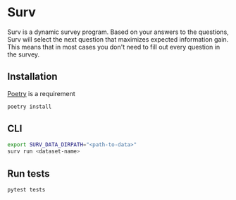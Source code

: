 # Surv

Surv is a dynamic survey program. Based on your answers to the questions, Surv will select the next question that maximizes expected information gain. This means that in most cases you don't need to fill out every question in the survey.

## Installation

[Poetry](https://python-poetry.org/) is a requirement

```bash
poetry install
```

## CLI

```bash
export SURV_DATA_DIRPATH="<path-to-data>"
surv run <dataset-name>
```

## Run tests

```bash
pytest tests
```
